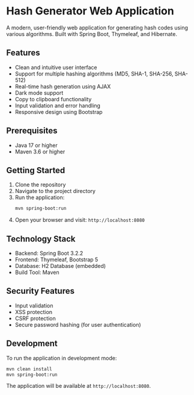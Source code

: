 # Hash Generator Web Application

A modern, user-friendly web application for generating hash codes using various algorithms. Built with Spring Boot, Thymeleaf, and Hibernate.

## Features

- Clean and intuitive user interface
- Support for multiple hashing algorithms (MD5, SHA-1, SHA-256, SHA-512)
- Real-time hash generation using AJAX
- Dark mode support
- Copy to clipboard functionality
- Input validation and error handling
- Responsive design using Bootstrap

## Prerequisites

- Java 17 or higher
- Maven 3.6 or higher

## Getting Started

1. Clone the repository
2. Navigate to the project directory
3. Run the application:
   ```bash
   mvn spring-boot:run
   ```
4. Open your browser and visit: `http://localhost:8080`

## Technology Stack

- Backend: Spring Boot 3.2.2
- Frontend: Thymeleaf, Bootstrap 5
- Database: H2 Database (embedded)
- Build Tool: Maven

## Security Features

- Input validation
- XSS protection
- CSRF protection
- Secure password hashing (for user authentication)

## Development

To run the application in development mode:

```bash
mvn clean install
mvn spring-boot:run
```

The application will be available at `http://localhost:8080`.
